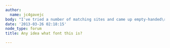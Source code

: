 ```yaml
---
author:
  name: jc4gavejc
body: "I've tried a number of matching sites and came up empty-handed\r\n[img:sites/default/files/old-images/big_bafb3144b5725c14ef55f6e368f0835f1429a5be_6551.png]"
date: '2013-03-26 02:18:15'
node_type: forum
title: Any idea what font this is?

---
```


